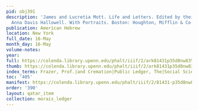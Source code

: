 ```yaml
---
pid: obj391
description: 'James and Lucretia Mott. Life and Letters. Edited by their Granddaughter
  Anna Davis Hallowell. With Portraits. Boston: Houghton, Mifflin & Co., 1884.'
publication: American Hebrew
location: New York
full_date: 16-May
month_day: 16-May
volume-notes:
year:
full: https://colenda.library.upenn.edu/phalt/iiif/2/ark81431p35d8nw83%2FSHA256E-s7435584--c296f6d6bdf791aac6e644019e16200d401e5b3bd2df0b0afe1b465e608ad917.jpeg/full/3500,/0/default.jpg
thumb: https://colenda.library.upenn.edu/phalt/iiif/2/ark81431p35d8nw83%2FSHA256E-s7435584--c296f6d6bdf791aac6e644019e16200d401e5b3bd2df0b0afe1b465e608ad917.jpeg/full/!200,200/0/default.jpg
index_terms: Frazer, Prof.|and Cremation|Public Ledger, The|Social Science Association
toc: '405'
manifest: https://colenda.library.upenn.edu/phalt/iiif/2/81431-p35d8nw83/manifest
order: '390'
layout: qatar_item
collection: morais_ledger
---
```

